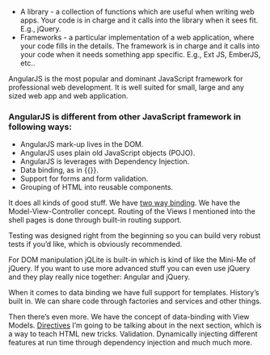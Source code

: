*	A library - a collection of functions which are useful when writing web apps. Your code is in charge and it calls into the library when it sees fit. E.g., jQuery.
*	Frameworks - a particular implementation of a web application, where your code fills in the details. The framework is in charge and it calls into your code when it needs something app specific. E.g., Ext JS, EmberJS, etc..

AngularJS is the most popular and dominant JavaScript framework for professional web development. It is well suited for small, large and any sized web app and web application. 

### AngularJS is different from other JavaScript framework in following ways:  
* AngularJS mark-up lives in the DOM. 
* AngularJS uses plain old JavaScript objects (POJO). 
* AngularJS is leverages with Dependency Injection.
* Data binding, as in {{}}.
* Support for forms and form validation.
* Grouping of HTML into reusable components.

It does all kinds of good stuff.
We have <a class="x-grid-item"  href='/slidedeck/#6. View-Models-and-Data-Binding/5. Two-way Binding' target="_blank">two way binding</a>. We have the Model-View-Controller concept. Routing of the Views I
mentioned into the shell pages is done through built-in routing support.

Testing was designed right from the beginning so you can build very robust tests if you’d like, which
is obviously recommended.

For DOM manipulation jQLite is built-in which is kind of like the Mini-Me of jQuery. If you want to use more advanced stuff you can even use jQuery and they play really nice together: Angular and jQuery.

When it comes to data binding we have full support for templates. History’s built in. We can share
code through factories and services and other things.

Then there’s even more. We have the concept of data-binding with View Models. <a class="x-grid-item"  href='/slidedeck//#1. Overview/2 Core-Concepts/5. Directives' target="_blank">Directives</a> I’m going to be talking about in the next section, which is a way to teach HTML new tricks. Validation. Dynamically injecting different features at run time through dependency injection and much much more.

